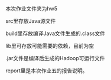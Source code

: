 本次作业文件夹为hw5

src里存放Java源文件

build里存放编译Java文件生成的.class文件

lib里可存放可能需要的依赖，目前为空

.jar文件是编译后生成的Hadoop可运行文件

report里是本次作业五的报告说明。
